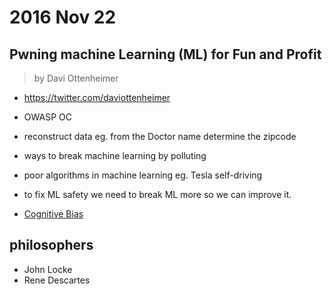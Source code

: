 # 2016 Nov 22

## Pwning machine Learning (ML) for Fun and Profit

> by Davi Ottenheimer

- https://twitter.com/daviottenheimer
- OWASP OC

- reconstruct data eg. from the Doctor name determine the zipcode
- ways to break machine learning by polluting
- poor algorithms in machine learning eg. Tesla self-driving
- to fix ML safety we need to break ML more so we can improve it.
- [Cognitive Bias](https://en.wikipedia.org/wiki/Cognitive_bias)

## philosophers
- John Locke
- Rene Descartes

